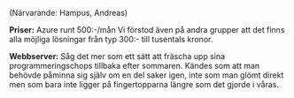(Närvarande: Hampus, Andreas)

**Priser:** 
Azure runt 500:-/mån
Vi förstod även på andra grupper att det finns alla möjliga lösningar från typ 300:- till tusentals kronor.

**Webbserver:** 
Såg det mer som ett sätt att fräscha upp sina programmeringschops tillbaka efter sommaren.
Kändes som att man behövde påminna sig själv om en del saker igen, inte som man glömt direkt men som bara inte ligger på fingertopparna längre som det gjorde i våras.